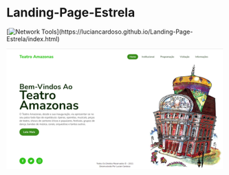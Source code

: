 # Landing-Page-Estrela

[![Network Tools](https://img.shields.io/badge/-🌐%20Estrela%20Link-000?)](https://luciancardoso.github.io/Landing-Page-Estrela/index.html)

![alt text](https://raw.githubusercontent.com/luciancardoso/TeatroAmazonasWebsite/main/website.png)
